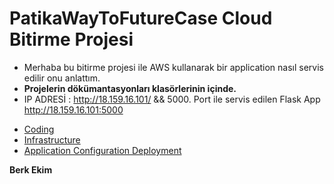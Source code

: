 # PatikaWayToFutureCase Cloud Bitirme Projesi

* Merhaba bu bitirme projesi ile AWS kullanarak bir application nasıl servis edilir onu anlattım.
* **Projelerin dökümantasyonları klasörlerinin içinde.**
* IP ADRESİ : http://18.159.16.101/  && 5000. Port ile servis edilen Flask App http://18.159.16.101:5000
- [Coding](https://github.com/sudkostik/PatikaWayToFutureCase/tree/main/Coding)
- [Infrastructure](https://github.com/sudkostik/PatikaWayToFutureCase/tree/main/Infrastructure)
- [Application Configuration Deployment](https://github.com/sudkostik/PatikaWayToFutureCase/tree/main/ApplicationConfigurationDeployment)

**Berk Ekim**
